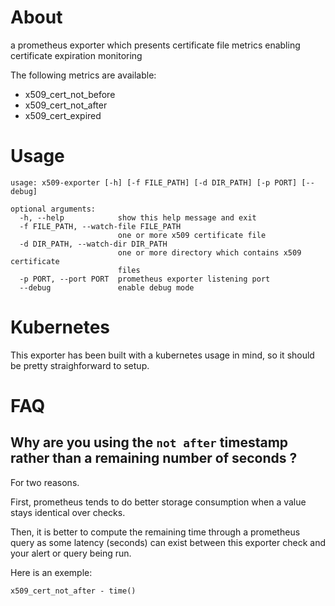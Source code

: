 # About
a prometheus exporter which presents certificate file metrics enabling certificate expiration monitoring

The following metrics are available:
* x509_cert_not_before
* x509_cert_not_after
* x509_cert_expired

# Usage
```
usage: x509-exporter [-h] [-f FILE_PATH] [-d DIR_PATH] [-p PORT] [--debug]

optional arguments:
  -h, --help            show this help message and exit
  -f FILE_PATH, --watch-file FILE_PATH
                        one or more x509 certificate file
  -d DIR_PATH, --watch-dir DIR_PATH
                        one or more directory which contains x509 certificate
                        files
  -p PORT, --port PORT  prometheus exporter listening port
  --debug               enable debug mode
  ```

# Kubernetes
This exporter has been built with a kubernetes usage in mind, so it should be pretty straighforward to setup.

# FAQ
## Why are you using the `not after` timestamp rather than a remaining number of seconds ?
For two reasons.

First, prometheus tends to do better storage consumption when a value stays identical over checks.

Then, it is better to compute the remaining time through a prometheus query as some latency (seconds) can exist between this exporter check and your alert or query being run.

Here is an exemple:
```
x509_cert_not_after - time()
```